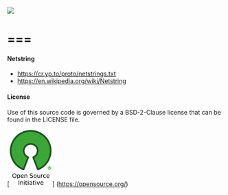 [![](https://img.shields.io/badge/godoc-reference-blue.svg)](https://godoc.org/github.com/aletheia7/netstring) 

===
[](img/net.gif)
===

#### Netstring

  - https://cr.yp.to/proto/netstrings.txt
  - https://en.wikipedia.org/wiki/Netstring

#### License 

Use of this source code is governed by a BSD-2-Clause license that can be found
in the LICENSE file.

[![BSD-2-Clause License](img/osi_logo_100X133_90ppi_0.png)]
(https://opensource.org/)
